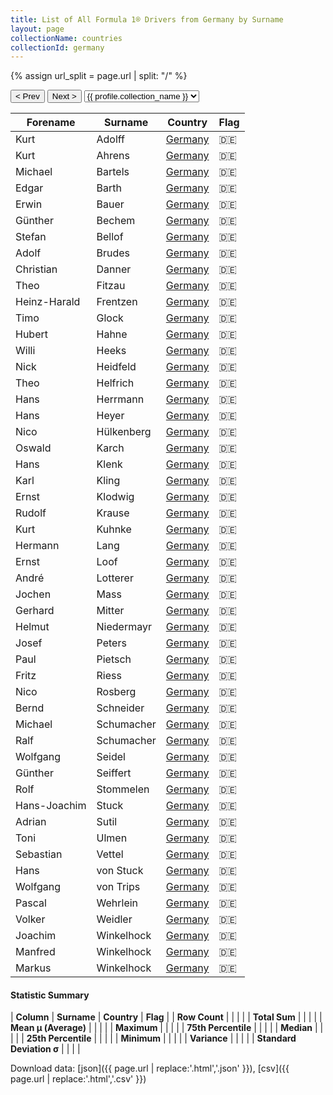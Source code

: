```yaml
---
title: List of All Formula 1® Drivers from Germany by Surname
layout: page
collectionName: countries
collectionId: germany
---
```


{% assign url_split = page.url | split: "/" %}
<div id="collection-navigation">
<button onclick="selector.options[selector.selectedIndex-1].value && (window.location = selector.options[selector.selectedIndex-1].value);">&lt; Prev</button>
<button onclick="selector.options[selector.selectedIndex+1].value && (window.location = selector.options[selector.selectedIndex+1].value);">Next &gt;</button>
<select id="selector" onchange="this.options[this.selectedIndex].value && (window.location = this.options[this.selectedIndex].value);">
  {% for collectionId in site.data[page.collectionName].refs %}
    {% if collectionId == page.collectionId %}
      {% assign selected = "selected" %}
    {% else %}
      {% assign selected = "" %}
    {% endif %}
    {% assign profile = site.data[page.collectionName][collectionId].profile %}
    <option value="/f1/{{ page.collectionName }}/{{ collectionId }}/{{ url_split[4] }}" {{ selected }}>{{ profile.collection_name }}</option>
  {% endfor %}
</select>
</div>

| Forename | Surname | Country | Flag |
|--|--|--|--|
| Kurt | Adolff | [Germany](/f1/countries/germany) | 🇩🇪 |
| Kurt | Ahrens | [Germany](/f1/countries/germany) | 🇩🇪 |
| Michael | Bartels | [Germany](/f1/countries/germany) | 🇩🇪 |
| Edgar | Barth | [Germany](/f1/countries/germany) | 🇩🇪 |
| Erwin | Bauer | [Germany](/f1/countries/germany) | 🇩🇪 |
| Günther | Bechem | [Germany](/f1/countries/germany) | 🇩🇪 |
| Stefan | Bellof | [Germany](/f1/countries/germany) | 🇩🇪 |
| Adolf | Brudes | [Germany](/f1/countries/germany) | 🇩🇪 |
| Christian | Danner | [Germany](/f1/countries/germany) | 🇩🇪 |
| Theo | Fitzau | [Germany](/f1/countries/germany) | 🇩🇪 |
| Heinz-Harald | Frentzen | [Germany](/f1/countries/germany) | 🇩🇪 |
| Timo | Glock | [Germany](/f1/countries/germany) | 🇩🇪 |
| Hubert | Hahne | [Germany](/f1/countries/germany) | 🇩🇪 |
| Willi | Heeks | [Germany](/f1/countries/germany) | 🇩🇪 |
| Nick | Heidfeld | [Germany](/f1/countries/germany) | 🇩🇪 |
| Theo | Helfrich | [Germany](/f1/countries/germany) | 🇩🇪 |
| Hans | Herrmann | [Germany](/f1/countries/germany) | 🇩🇪 |
| Hans | Heyer | [Germany](/f1/countries/germany) | 🇩🇪 |
| Nico | Hülkenberg | [Germany](/f1/countries/germany) | 🇩🇪 |
| Oswald | Karch | [Germany](/f1/countries/germany) | 🇩🇪 |
| Hans | Klenk | [Germany](/f1/countries/germany) | 🇩🇪 |
| Karl | Kling | [Germany](/f1/countries/germany) | 🇩🇪 |
| Ernst | Klodwig | [Germany](/f1/countries/germany) | 🇩🇪 |
| Rudolf | Krause | [Germany](/f1/countries/germany) | 🇩🇪 |
| Kurt | Kuhnke | [Germany](/f1/countries/germany) | 🇩🇪 |
| Hermann | Lang | [Germany](/f1/countries/germany) | 🇩🇪 |
| Ernst | Loof | [Germany](/f1/countries/germany) | 🇩🇪 |
| André | Lotterer | [Germany](/f1/countries/germany) | 🇩🇪 |
| Jochen | Mass | [Germany](/f1/countries/germany) | 🇩🇪 |
| Gerhard | Mitter | [Germany](/f1/countries/germany) | 🇩🇪 |
| Helmut | Niedermayr | [Germany](/f1/countries/germany) | 🇩🇪 |
| Josef | Peters | [Germany](/f1/countries/germany) | 🇩🇪 |
| Paul | Pietsch | [Germany](/f1/countries/germany) | 🇩🇪 |
| Fritz | Riess | [Germany](/f1/countries/germany) | 🇩🇪 |
| Nico | Rosberg | [Germany](/f1/countries/germany) | 🇩🇪 |
| Bernd | Schneider | [Germany](/f1/countries/germany) | 🇩🇪 |
| Michael | Schumacher | [Germany](/f1/countries/germany) | 🇩🇪 |
| Ralf | Schumacher | [Germany](/f1/countries/germany) | 🇩🇪 |
| Wolfgang | Seidel | [Germany](/f1/countries/germany) | 🇩🇪 |
| Günther | Seiffert | [Germany](/f1/countries/germany) | 🇩🇪 |
| Rolf | Stommelen | [Germany](/f1/countries/germany) | 🇩🇪 |
| Hans-Joachim | Stuck | [Germany](/f1/countries/germany) | 🇩🇪 |
| Adrian | Sutil | [Germany](/f1/countries/germany) | 🇩🇪 |
| Toni | Ulmen | [Germany](/f1/countries/germany) | 🇩🇪 |
| Sebastian | Vettel | [Germany](/f1/countries/germany) | 🇩🇪 |
| Hans | von Stuck | [Germany](/f1/countries/germany) | 🇩🇪 |
| Wolfgang | von Trips | [Germany](/f1/countries/germany) | 🇩🇪 |
| Pascal | Wehrlein | [Germany](/f1/countries/germany) | 🇩🇪 |
| Volker | Weidler | [Germany](/f1/countries/germany) | 🇩🇪 |
| Joachim | Winkelhock | [Germany](/f1/countries/germany) | 🇩🇪 |
| Manfred | Winkelhock | [Germany](/f1/countries/germany) | 🇩🇪 |
| Markus | Winkelhock | [Germany](/f1/countries/germany) | 🇩🇪 |

#### Statistic Summary

| **Column** | **Surname** | **Country** | **Flag** |
| **Row Count** |  |  |  |
| **Total Sum** |  |  |  |
| **Mean μ (Average)** |  |  |  |
| **Maximum** |  |  |  |
| **75th Percentile** |  |  |  |
| **Median** |  |  |  |
| **25th Percentile** |  |  |  |
| **Minimum** |  |  |  |
| **Variance** |  |  |  |
| **Standard Deviation σ** |  |  |  |

Download data: [json]({{ page.url | replace:'.html','.json' }}), [csv]({{ page.url | replace:'.html','.csv' }})
